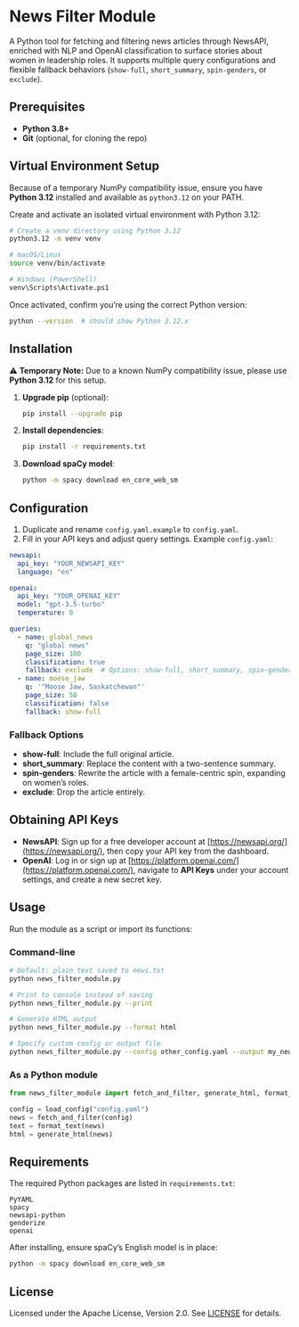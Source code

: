 # News Filter Module

A Python tool for fetching and filtering news articles through NewsAPI, enriched with NLP and OpenAI classification to surface stories about women in leadership roles. It supports multiple query configurations and flexible fallback behaviors (`show-full`, `short_summary`, `spin-genders`, or `exclude`).

## Prerequisites

* **Python 3.8+**
* **Git** (optional, for cloning the repo)

## Virtual Environment Setup

Because of a temporary NumPy compatibility issue, ensure you have **Python 3.12** installed and available as `python3.12` on your PATH.

Create and activate an isolated virtual environment with Python 3.12:

```bash
# Create a venv directory using Python 3.12
python3.12 -m venv venv

# macOS/Linux
source venv/bin/activate

# Windows (PowerShell)
venv\Scripts\Activate.ps1
```

Once activated, confirm you’re using the correct Python version:

```bash
python --version  # should show Python 3.12.x
```

## Installation

⚠️ **Temporary Note:** Due to a known NumPy compatibility issue, please use **Python 3.12** for this setup.

1. **Upgrade pip** (optional):

   ```bash
   pip install --upgrade pip
   ```
2. **Install dependencies**:

   ```bash
   pip install -r requirements.txt
   ```
3. **Download spaCy model**:

   ```bash
   python -m spacy download en_core_web_sm
   ```

## Configuration

1. Duplicate and rename `config.yaml.example` to `config.yaml`.
2. Fill in your API keys and adjust query settings. Example `config.yaml`:

```yaml
newsapi:
  api_key: "YOUR_NEWSAPI_KEY"
  language: "en"

openai:
  api_key: "YOUR_OPENAI_KEY"
  model: "gpt-3.5-turbo"
  temperature: 0

queries:
  - name: global_news
    q: "global news"
    page_size: 100
    classification: true
    fallback: exclude  # Options: show-full, short_summary, spin-genders, exclude
  - name: moose_jaw
    q: '"Moose Jaw, Saskatchewan"'
    page_size: 50
    classification: false
    fallback: show-full
```

### Fallback Options

* **show-full**: Include the full original article.
* **short_summary**: Replace the content with a two-sentence summary.
* **spin-genders**: Rewrite the article with a female-centric spin, expanding on women’s roles.
* **exclude**: Drop the article entirely.

## Obtaining API Keys

* **NewsAPI**: Sign up for a free developer account at [https://newsapi.org/](https://newsapi.org/), then copy your API key from the dashboard.
* **OpenAI**: Log in or sign up at [https://platform.openai.com/](https://platform.openai.com/), navigate to **API Keys** under your account settings, and create a new secret key.

## Usage

Run the module as a script or import its functions:

### Command-line

```bash
# Default: plain text saved to news.txt
python news_filter_module.py

# Print to console instead of saving
python news_filter_module.py --print

# Generate HTML output
python news_filter_module.py --format html

# Specify custom config or output file
python news_filter_module.py --config other_config.yaml --output my_news.html
```

### As a Python module

```python
from news_filter_module import fetch_and_filter, generate_html, format_text, load_config

config = load_config("config.yaml")
news = fetch_and_filter(config)
text = format_text(news)
html = generate_html(news)
```

## Requirements

The required Python packages are listed in `requirements.txt`:

```
PyYAML
spacy
newsapi-python
genderize
openai
```

After installing, ensure spaCy’s English model is in place:

```bash
python -m spacy download en_core_web_sm
```

## License

Licensed under the Apache License, Version 2.0. See [LICENSE](LICENSE) for details.
